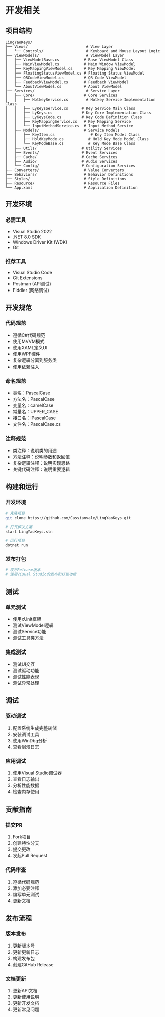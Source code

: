 # 开发相关

## 项目结构

```
LingYaoKeys/
├── Views/                          # View Layer
│   └── Controls/                   # Keyboard and Mouse Layout Logic
├── ViewModels/                     # ViewModel Layer
│   ├── ViewModelBase.cs           # Base ViewModel Class
│   ├── MainViewModel.cs           # Main Window ViewModel
│   ├── KeyMappingViewModel.cs     # Key Mapping ViewModel
│   ├── FloatingStatusViewModel.cs # Floating Status ViewModel
│   ├── QRCodeViewModel.cs         # QR Code ViewModel
│   ├── FeedbackViewModel.cs       # Feedback ViewModel
│   └── AboutViewModel.cs          # About ViewModel
├── Services/                       # Service Layer
│   ├── Core/                      # Core Services
│   │   ├── HotkeyService.cs        # Hotkey Service Implementation Class
│   │   ├── LyKeysService.cs      # Key Service Main Class
│   │   ├── LyKeys.cs             # Key Core Implementation Class
│   │   ├── LyKeysCode.cs         # Key Code Definition Class
│   │   ├── KeyMappingService.cs   # Key Mapping Service
│   │   └── InputMethodService.cs  # Input Method Service
│   ├── Models/                    # Service Models
│   │   ├── KeyItem.cs                # Key Item Model Class
│   │   ├── HoldKeyMode.cs           # Hold Key Mode Model Class
│   │   └── KeyModeBase.cs           # Key Mode Base Class
│   ├── Utils/                    # Utility Services
│   ├── Events/                   # Event Services
│   ├── Cache/                    # Cache Services
│   ├── Audio/                    # Audio Services
│   └── Config/                   # Configuration Services
├── Converters/                    # Value Converters
├── Behaviors/                     # Behavior Definitions
├── Styles/                        # Style Definitions
├── Resource/                      # Resource Files
└── App.xaml                       # Application Definition
```

## 开发环境

### 必需工具
- Visual Studio 2022
- .NET 8.0 SDK
- Windows Driver Kit (WDK)
- Git

### 推荐工具
- Visual Studio Code
- Git Extensions
- Postman (API测试)
- Fiddler (网络调试)

## 开发规范

### 代码规范
- 遵循C#代码规范
- 使用MVVM模式
- 使用XAML定义UI
- 使用WPF控件
- 复杂逻辑分离到服务类
- 使用依赖注入

### 命名规范
- 类名：PascalCase
- 方法名：PascalCase
- 变量名：camelCase
- 常量名：UPPER_CASE
- 接口名：IPascalCase
- 文件名：PascalCase.cs

### 注释规范
- 类注释：说明类的用途
- 方法注释：说明参数和返回值
- 复杂逻辑注释：说明实现思路
- 关键代码注释：说明重要逻辑

## 构建和运行

### 开发环境
```bash
# 克隆项目
git clone https://github.com/Cassianvale/LingYaoKeys.git

# 打开解决方案
start LingYaoKeys.sln

# 运行项目
dotnet run
```

### 发布打包
```bash
# 发布Release版本
# 使用Visual Studio的发布和打包功能
```

## 测试

### 单元测试
- 使用xUnit框架
- 测试ViewModel逻辑
- 测试Service功能
- 测试工具类方法

### 集成测试
- 测试UI交互
- 测试驱动功能
- 测试性能表现
- 测试异常处理

## 调试

### 驱动调试
1. 配置系统生成完整转储
2. 安装调试工具
3. 使用WinDbg分析
4. 查看崩溃日志

### 应用调试
1. 使用Visual Studio调试器
2. 查看日志输出
3. 分析性能数据
4. 检查内存使用

## 贡献指南

### 提交PR
1. Fork项目
2. 创建特性分支
3. 提交更改
4. 发起Pull Request

### 代码审查
1. 遵循代码规范
2. 添加必要注释
3. 编写单元测试
4. 更新文档

## 发布流程

### 版本发布
1. 更新版本号
2. 更新更新日志
3. 构建发布包
4. 创建GitHub Release

### 文档更新
1. 更新API文档
2. 更新使用说明
3. 更新开发文档
4. 更新常见问题 